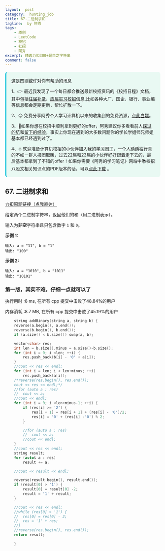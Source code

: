 ```yaml
---
layout:  post
category:  hunting_job
title: 67.二进制求和
tagline:  by 阿秀
tags:
    - 原创
    - LeetCode
    - 校招
    - 社招
    - 阿秀
excerpt: 精选力扣300+题目之字符串
comment: false
---
```




<div style="border-color: #24C6DC;
            background-color: #e9f9f3;         
            margin: 1rem 0;
        padding: .25rem 1rem;
        border-left-width: .3rem;
        border-left-style: solid;
        border-radius: .5rem;
        color: inherit;">
  <p>这是四则或许对你有帮助的讯息</p>
  <p>1、👉 最近我发现了一个每日都会推送最新校招资讯的《校招日程》文档，其中包括<a style="text-decoration: underline" href="https://flowus.cn/share/ee50d5eb-3cd5-4f74-880e-95b215dd4ff2" target="_blank">往届补录</a>、<a style="text-decoration: underline" href="https://flowus.cn/share/5f327c98-1e31-46c8-b86b-5ac6105e021f" target="_blank">应届实习校招</a>信息,比如各种大厂、国企、银行、事业编等信息都会定期更新，帮忙扩散一下。</p>  
  <p>2、😍
    免费分享阿秀个人学习计算机以来的收集到的免费资源，<a style="text-decoration: underline" href="/notes/07-resources/01-free/01-introduce.html" target="_blank">点此白嫖</a>。
  </p>
  <p>3、🚀如果你想在校招中顺利拿到更好的offer，阿秀建议你多看看前人<a style="text-decoration: underline" href="https://www.yuque.com/tuobaaxiu/httmmc/npg1k81zeq4wfpyz" target="_blank">踩过的坑</a>和<a style="text-decoration: underline"  target="_blank" href="https://www.yuque.com/tuobaaxiu/httmmc/gge9ppd0mbu2d3dp">留下的经验</a>，事实上你现在遇到的大多数问题你的学长学姐师兄师姐基本都已经遇到过了。
  </p>
  <p>4、🔥 欢迎准备计算机校招的小伙伴加入我的<a  style="text-decoration: underline" href="https://www.yuque.com/tuobaaxiu/httmmc/xg0otqvc17wfx4u9" target="_blank">学习圈子</a>，一个人踽踽独行真的不如一群人报团取暖，过去22届和23届的小伙伴好好跟着走下去的，最后基本都拿到了不错的offer！如果你需要《阿秀的学习笔记》网站中📚︎校招八股文相关知识点的PDF版本的话，可以<a style="text-decoration: underline" href="/notes/08-other/02-question.html#_5、如何下载阿秀的学习笔记内容pdf版本" target="_blank">点此下载</a> 。</p>   </div>


## 67. 二进制求和

[力扣原题链接（点我直达）](https://leetcode-cn.com/problems/add-binary/)

给定两个二进制字符串，返回他们的和（用二进制表示）。

输入为**非空**字符串且只包含数字 `1` 和 `0`。

**示例 1:**

```
输入: a = "11", b = "1"
输出: "100"
```

**示例 2:**

```
输入: a = "1010", b = "1011"
输出: "10101"
```





### 第一版，其实不难，仔细一点就可以了

执行用时 :8 ms, 在所有 cpp 提交中击败了48.84%的用户

内存消耗 :8.7 MB, 在所有 cpp 提交中击败了45.19%的用户

```c++
    string addBinary(string a, string b) {
	reverse(a.begin(), a.end());
	reverse(b.begin(), b.end());
	if (a.size() < b.size()) swap(a, b);

	vector<char> res;
	int len = b.size(),minus = a.size()-b.size();
	for (int i = 0; i <len; ++i) {
		res.push_back(b[i] - '0' + a[i]);
	}
	//cout << res << endl;
	for (int i = len; i < len+minus; ++i)
		res.push_back(a[i]);
	/*reverse(res.begin(), res.end());
	cout << res << endl;*/
	//for (auto a : res)
	//	cout << a;
	//cout << endl;
	for (int i = 0; i <len+minus-1; ++i) {
		if (res[i] >= '2') {
			res[i + 1] = res[i + 1] + (res[i] - '0')/2;
			res[i] = '0' + (res[i] -'0') % 2;
		}

		//for (auto a : res)
		//	cout << a;
		//cout << endl;
	}
	//cout << res << endl;
	string result;
	for (auto& a : res)
		result += a;

	//cout << result << endl;

	reverse(result.begin(), result.end());
	if (result[0] > '1') {
		result[0] = result[0] -2;
		result = '1' + result;
	}

	//cout << res << endl;
	//while (res[0] > '1') {
	//	res[0] = res[0] - 2;
	//	res = '1' + res;
	//}
	//reverse(res.begin(), res.end());
	return result;
        
    }
```

<p id="字符串中的单词数"></p>


